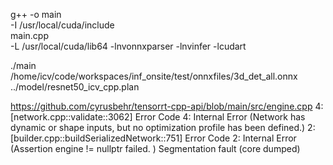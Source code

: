 g++ -o main \
    -I /usr/local/cuda/include \
    main.cpp \
    -L /usr/local/cuda/lib64 -lnvonnxparser -lnvinfer -lcudart

./main /home/icv/code/workspaces/inf_onsite/test/onnxfiles/3d_det_all.onnx ../model/resnet50_icv_cpp.plan

https://github.com/cyrusbehr/tensorrt-cpp-api/blob/main/src/engine.cpp
4: [network.cpp::validate::3062] Error Code 4: Internal Error (Network has dynamic or shape inputs, but no optimization profile has been defined.)
2: [builder.cpp::buildSerializedNetwork::751] Error Code 2: Internal Error (Assertion engine != nullptr failed. )
Segmentation fault (core dumped)
